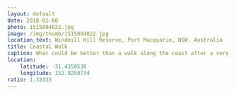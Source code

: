 ```yaml
---
layout: default
date: 2018-01-06
photo: 1515894022.jpg
image: /img/thumb/1515894022.jpg
location_text: Windmill Hill Reserve, Port Macquarie, NSW, Australia
title: Coastal Walk
caption: What could be better than a walk along the coast after a very early morning surf? The coast of New South Wales is gorgeous with lots of small beaches, cliffs, trees, the ocean... it's all there. And even dolphins!
location:
    latitude: -31.4350538
    longitude: 152.9250734
ratio: 1.33333
---
```

